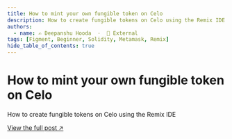 ```yaml
---
title: How to mint your own fungible token on Celo
description: How to create fungible tokens on Celo using the Remix IDE
authors:
  - name: ✍️ Deepanshu Hooda  ·  🔗 External
tags: [Figment, Beginner, Solidity, Metamask, Remix]
hide_table_of_contents: true
---
```


# How to mint your own fungible token on Celo

How to create fungible tokens on Celo using the Remix IDE

[View the full post ↗️](https://learn.figment.io/tutorials/celo-erc20-token-on-remix)

<!--truncate-->
